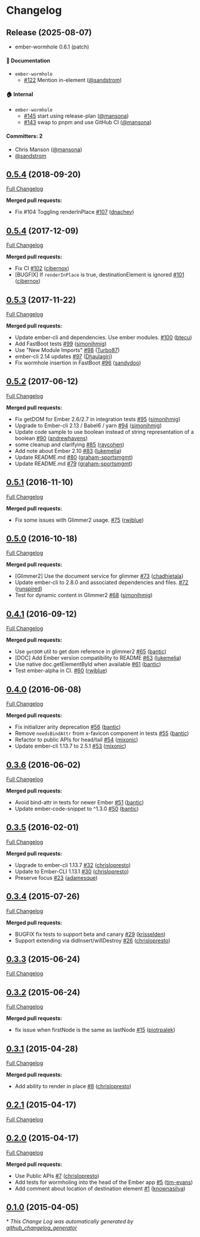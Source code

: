 # Changelog

## Release (2025-08-07)

* ember-wormhole 0.6.1 (patch)

#### :memo: Documentation
* `ember-wormhole`
  * [#122](https://github.com/yapplabs/ember-wormhole/pull/122) Mention in-element ([@sandstrom](https://github.com/sandstrom))

#### :house: Internal
* `ember-wormhole`
  * [#145](https://github.com/yapplabs/ember-wormhole/pull/145) start using release-plan ([@mansona](https://github.com/mansona))
  * [#143](https://github.com/yapplabs/ember-wormhole/pull/143) swap to pnpm and use GitHub CI  ([@mansona](https://github.com/mansona))

#### Committers: 2
- Chris Manson ([@mansona](https://github.com/mansona))
- [@sandstrom](https://github.com/sandstrom)

## [0.5.4](https://github.com/yapplabs/ember-wormhole/tree/0.5.4) (2018-09-20)
[Full Changelog](https://github.com/yapplabs/ember-wormhole/compare/0.5.4...0.5.4)

**Merged pull requests:**

- Fix \#104 Toggling renderInPlace [\#107](https://github.com/yapplabs/ember-wormhole/pull/107) ([dnachev](https://github.com/dnachev))

## [0.5.4](https://github.com/yapplabs/ember-wormhole/tree/0.5.4) (2017-12-09)
[Full Changelog](https://github.com/yapplabs/ember-wormhole/compare/0.5.3...0.5.4)

**Merged pull requests:**

- Fix CI [\#102](https://github.com/yapplabs/ember-wormhole/pull/102) ([cibernox](https://github.com/cibernox))
- \[BUGFIX\] If `renderInPlace` is true, destinationElement is ignored [\#101](https://github.com/yapplabs/ember-wormhole/pull/101) ([cibernox](https://github.com/cibernox))

## [0.5.3](https://github.com/yapplabs/ember-wormhole/tree/0.5.3) (2017-11-22)
[Full Changelog](https://github.com/yapplabs/ember-wormhole/compare/0.5.2...0.5.3)

**Merged pull requests:**

- Update ember-cli and dependencies. Use ember modules. [\#100](https://github.com/yapplabs/ember-wormhole/pull/100) ([btecu](https://github.com/btecu))
- Add FastBoot tests [\#99](https://github.com/yapplabs/ember-wormhole/pull/99) ([simonihmig](https://github.com/simonihmig))
- Use "New Module Imports" [\#98](https://github.com/yapplabs/ember-wormhole/pull/98) ([Turbo87](https://github.com/Turbo87))
- ember-cli 2.14 updates [\#97](https://github.com/yapplabs/ember-wormhole/pull/97) ([Dhaulagiri](https://github.com/Dhaulagiri))
- Fix wormhole insertion in FastBoot [\#96](https://github.com/yapplabs/ember-wormhole/pull/96) ([sandydoo](https://github.com/sandydoo))

## [0.5.2](https://github.com/yapplabs/ember-wormhole/tree/0.5.2) (2017-06-12)
[Full Changelog](https://github.com/yapplabs/ember-wormhole/compare/0.5.1...0.5.2)

**Merged pull requests:**

- Fix getDOM for Ember 2.6/2.7 in integration tests [\#95](https://github.com/yapplabs/ember-wormhole/pull/95) ([simonihmig](https://github.com/simonihmig))
- Upgrade to Ember-cli 2.13 / Babel6 / yarn [\#94](https://github.com/yapplabs/ember-wormhole/pull/94) ([simonihmig](https://github.com/simonihmig))
- Update code sample to use boolean instead of string representation of a boolean [\#90](https://github.com/yapplabs/ember-wormhole/pull/90) ([andrewhavens](https://github.com/andrewhavens))
- some cleanup and clarifying [\#85](https://github.com/yapplabs/ember-wormhole/pull/85) ([raycohen](https://github.com/raycohen))
- Add note about Ember 2.10 [\#83](https://github.com/yapplabs/ember-wormhole/pull/83) ([lukemelia](https://github.com/lukemelia))
- Update README.md [\#80](https://github.com/yapplabs/ember-wormhole/pull/80) ([graham-sportsmgmt](https://github.com/graham-sportsmgmt))
- Update README.md [\#79](https://github.com/yapplabs/ember-wormhole/pull/79) ([graham-sportsmgmt](https://github.com/graham-sportsmgmt))

## [0.5.1](https://github.com/yapplabs/ember-wormhole/tree/0.5.1) (2016-11-10)
[Full Changelog](https://github.com/yapplabs/ember-wormhole/compare/0.5.0...0.5.1)

**Merged pull requests:**

- Fix some issues with Glimmer2 usage. [\#75](https://github.com/yapplabs/ember-wormhole/pull/75) ([rwjblue](https://github.com/rwjblue))

## [0.5.0](https://github.com/yapplabs/ember-wormhole/tree/0.5.0) (2016-10-18)
[Full Changelog](https://github.com/yapplabs/ember-wormhole/compare/0.4.1...0.5.0)

**Merged pull requests:**

- \[Glimmer2\] Use the document service for glimmer [\#73](https://github.com/yapplabs/ember-wormhole/pull/73) ([chadhietala](https://github.com/chadhietala))
- Update ember-cli to 2.8.0 and associated dependencies and files. [\#72](https://github.com/yapplabs/ember-wormhole/pull/72) ([runspired](https://github.com/runspired))
- Test for dynamic content in Glimmer2 [\#68](https://github.com/yapplabs/ember-wormhole/pull/68) ([simonihmig](https://github.com/simonihmig))

## [0.4.1](https://github.com/yapplabs/ember-wormhole/tree/0.4.1) (2016-09-12)
[Full Changelog](https://github.com/yapplabs/ember-wormhole/compare/0.4.0...0.4.1)

**Merged pull requests:**

- Use `getDOM` util to get dom reference in glimmer2 [\#65](https://github.com/yapplabs/ember-wormhole/pull/65) ([bantic](https://github.com/bantic))
- \[DOC\] Add Ember version compatibility to README [\#63](https://github.com/yapplabs/ember-wormhole/pull/63) ([lukemelia](https://github.com/lukemelia))
- Use native doc.getElementById when available [\#61](https://github.com/yapplabs/ember-wormhole/pull/61) ([bantic](https://github.com/bantic))
- Test ember-alpha in CI. [\#60](https://github.com/yapplabs/ember-wormhole/pull/60) ([rwjblue](https://github.com/rwjblue))

## [0.4.0](https://github.com/yapplabs/ember-wormhole/tree/0.4.0) (2016-06-08)
[Full Changelog](https://github.com/yapplabs/ember-wormhole/compare/0.3.6...0.4.0)

**Merged pull requests:**

- Fix initializer arity deprecation [\#56](https://github.com/yapplabs/ember-wormhole/pull/56) ([bantic](https://github.com/bantic))
- Remove `needsBindAttr` from x-favicon component in tests [\#55](https://github.com/yapplabs/ember-wormhole/pull/55) ([bantic](https://github.com/bantic))
- Refactor to public APIs for head/tail [\#54](https://github.com/yapplabs/ember-wormhole/pull/54) ([mixonic](https://github.com/mixonic))
- Update ember-cli 1.13.7 to 2.5.1 [\#53](https://github.com/yapplabs/ember-wormhole/pull/53) ([mixonic](https://github.com/mixonic))

## [0.3.6](https://github.com/yapplabs/ember-wormhole/tree/0.3.6) (2016-06-02)
[Full Changelog](https://github.com/yapplabs/ember-wormhole/compare/0.3.5...0.3.6)

**Merged pull requests:**

- Avoid bind-attr in tests for newer Ember [\#51](https://github.com/yapplabs/ember-wormhole/pull/51) ([bantic](https://github.com/bantic))
- Update ember-code-snippet to ^1.3.0 [\#50](https://github.com/yapplabs/ember-wormhole/pull/50) ([bantic](https://github.com/bantic))

## [0.3.5](https://github.com/yapplabs/ember-wormhole/tree/0.3.5) (2016-02-01)
[Full Changelog](https://github.com/yapplabs/ember-wormhole/compare/0.3.4...0.3.5)

**Merged pull requests:**

- Upgrade to ember-cli 1.13.7 [\#32](https://github.com/yapplabs/ember-wormhole/pull/32) ([chrislopresto](https://github.com/chrislopresto))
- Update to Ember-CLI 1.13.1 [\#30](https://github.com/yapplabs/ember-wormhole/pull/30) ([chrislopresto](https://github.com/chrislopresto))
- Preserve focus [\#23](https://github.com/yapplabs/ember-wormhole/pull/23) ([adamesque](https://github.com/adamesque))

## [0.3.4](https://github.com/yapplabs/ember-wormhole/tree/0.3.4) (2015-07-26)
[Full Changelog](https://github.com/yapplabs/ember-wormhole/compare/0.3.3...0.3.4)

**Merged pull requests:**

- BUGFIX fix tests to support beta and canary [\#29](https://github.com/yapplabs/ember-wormhole/pull/29) ([krisselden](https://github.com/krisselden))
- Support extending via didInsert/willDestroy [\#26](https://github.com/yapplabs/ember-wormhole/pull/26) ([chrislopresto](https://github.com/chrislopresto))

## [0.3.3](https://github.com/yapplabs/ember-wormhole/tree/0.3.3) (2015-06-24)
[Full Changelog](https://github.com/yapplabs/ember-wormhole/compare/0.3.2...0.3.3)

## [0.3.2](https://github.com/yapplabs/ember-wormhole/tree/0.3.2) (2015-06-24)
[Full Changelog](https://github.com/yapplabs/ember-wormhole/compare/0.3.1...0.3.2)

**Merged pull requests:**

- fix issue when firstNode is the same as lastNode [\#15](https://github.com/yapplabs/ember-wormhole/pull/15) ([piotrpalek](https://github.com/piotrpalek))

## [0.3.1](https://github.com/yapplabs/ember-wormhole/tree/0.3.1) (2015-04-28)
[Full Changelog](https://github.com/yapplabs/ember-wormhole/compare/0.2.1...0.3.1)

**Merged pull requests:**

- Add ability to render in place [\#8](https://github.com/yapplabs/ember-wormhole/pull/8) ([chrislopresto](https://github.com/chrislopresto))

## [0.2.1](https://github.com/yapplabs/ember-wormhole/tree/0.2.1) (2015-04-17)
[Full Changelog](https://github.com/yapplabs/ember-wormhole/compare/0.2.0...0.2.1)

## [0.2.0](https://github.com/yapplabs/ember-wormhole/tree/0.2.0) (2015-04-17)
[Full Changelog](https://github.com/yapplabs/ember-wormhole/compare/0.1.0...0.2.0)

**Merged pull requests:**

- Use Public APIs [\#7](https://github.com/yapplabs/ember-wormhole/pull/7) ([chrislopresto](https://github.com/chrislopresto))
- Add tests for wormholing into the head of the Ember app [\#5](https://github.com/yapplabs/ember-wormhole/pull/5) ([tim-evans](https://github.com/tim-evans))
- Add comment about location of destination element [\#1](https://github.com/yapplabs/ember-wormhole/pull/1) ([knownasilya](https://github.com/knownasilya))

## [0.1.0](https://github.com/yapplabs/ember-wormhole/tree/0.1.0) (2015-04-05)


\* *This Change Log was automatically generated by [github_changelog_generator](https://github.com/skywinder/Github-Changelog-Generator)*